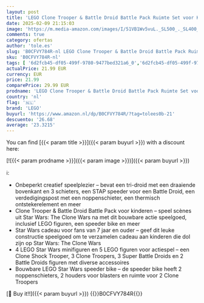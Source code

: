 ```yaml
---
layout: post
title: 'LEGO Clone Trooper & Battle Droid Battle Pack Ruimte Set voor Kinderen  Bouwbaar Speelgoed met Speeder Bike  Tri-Droid Figuur en Verdedigingspost  Cadeau voor Jongens en Meisjes vanaf 7 Jaar 75372'
date: 2025-02-09 21:15:03
image: 'https://m.media-amazon.com/images/I/51VB1Wv5vuL._SL500_._SL400_.jpg'
comments: true
category: ofertas
author: 'tole.es'
slug: 'B0CFVY784R-nl LEGO Clone Trooper & Battle Droid Battle Pack Ruimte Set...'
sku: 'B0CFVY784R-nl'
tags: [ '6d2fcb45-df05-499f-9780-9477bed321a6_0','6d2fcb45-df05-499f-9780-9477bed321a6_5201','6d2fcb45-df05-499f-9780-9477bed321a6_5301','8','Arborist Merchandising Root','Bouw- & constructiespeelgoed','LEGO','Self Service','Special Features Stores','Speelgoed & spellen','Speelgoedbouwsets','lego','🇳🇱', ]
actualPrice: 21.99 EUR
currency: EUR
price: 21.99
comparePrice: 29.99 EUR
prodname: 'LEGO Clone Trooper & Battle Droid Battle Pack Ruimte Set voor Kinderen  Bouwbaar Speelgoed met Speeder Bike  Tri-Droid Figuur en Verdedigingspost  Cadeau voor Jongens en Meisjes vanaf 7 Jaar 75372'
country: 'nl'
flag: '🇳🇱'
brand: 'LEGO'
buyurl: 'https://www.amazon.nl/dp/B0CFVY784R/?tag=tolees0b-21'
descuento: '26.68'
average: '23.3215'
---
```


You can find [{{< param title >}}]({{< param buyurl >}}) with a discount here:

[![{{< param prodname >}}]({{< param image >}})]({{< param buyurl >}})

ℹ️:

- Onbeperkt creatief speelplezier – bevat een tri-droid met een draaiende bovenkant en 3 schieters, een STAP speeder voor een Battle Droid, een verdedigingspost met een noppenschieter, een thermisch ontstekerelement en meer
- Clone Trooper & Battle Droid Battle Pack voor kinderen – speel scènes uit Star Wars: The Clone Wars na met dit bouwbare actie speelgoed, inclusief LEGO figuren, een speeder bike en meer
- Star Wars cadeau voor fans van 7 jaar en ouder – geef dit leuke constructie speelgoed om te verzamelen cadeau aan kinderen die dol zijn op Star Wars: The Clone Wars
- 4 LEGO Star Wars minifiguren en 5 LEGO figuren voor actiespel – een Clone Shock Trooper, 3 Clone Troopers, 3 Super Battle Droids en 2 Battle Droids figuren met diverse accessoires
- Bouwbare LEGO Star Wars speeder bike – de speeder bike heeft 2 noppenschieters, 2 houders voor blasters en ruimte voor 2 Clone Troopers

[🛒 Buy it!!]({{< param buyurl >}})
{{<world>}}B0CFVY784R{{</world>}}
